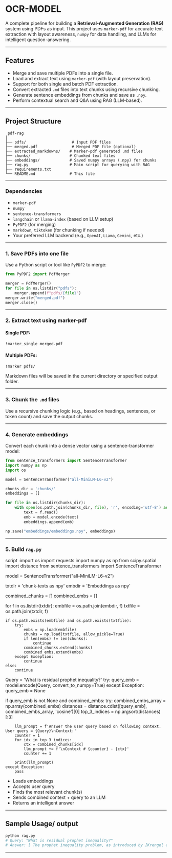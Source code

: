 # OCR-MODEL

A complete pipeline for building a **Retrieval-Augmented Generation (RAG)** system using PDFs as input. This project uses `marker-pdf` for accurate text extraction with layout awareness, `numpy` for data handling, and LLMs for intelligent question-answering.

---

##  Features

- Merge and save multiple PDFs into a single file.
- Load and extract text using `marker-pdf` (with layout preservation).
- Support for both single and batch PDF extraction.
- Convert extracted `.md` files into text chunks using recursive chunking.
- Generate sentence embeddings from chunks and save as `.npy`.
- Perform contextual search and Q&A using RAG (LLM-based).

---

##  Project Structure

```
 pdf-rag
│
├── pdfs/                    # Input PDF files
├── merged.pdf               # Merged PDF file (optional)
├── extracted_markdowns/    # Marker-pdf generated .md files
├── chunks/                 # Chunked text files
├── embeddings/             # Saved numpy arrays (.npy) for chunks
├── rag.py                  # Main script for querying with RAG
├── requirements.txt
└── README.md               # This file
```

---




### Dependencies

- `marker-pdf`
- `numpy`
- `sentence-transformers`
- `langchain` or `llama-index` (based on LLM setup)
- `PyPDF2` (for merging)
- `markdown`, `tiktoken` (for chunking if needed)
- Your preferred LLM backend (e.g., `OpenAI`, `LLama`, `Gemini`, etc.)

---


### 1. Save PDFs into one file

Use a Python script or tool like `PyPDF2` to merge:

```python
from PyPDF2 import PdfMerger

merger = PdfMerger()
for file in os.listdir("pdfs"):
    merger.append(f"pdfs/{file}")
merger.write("merged.pdf")
merger.close()
```

---

### 2. Extract text using marker-pdf

#### Single PDF:

```bash
!marker_single merged.pdf
```

#### Multiple PDFs:

```bash
!marker pdfs/
```

Markdown files will be saved in the current directory or specified output folder.

---

### 3. Chunk the `.md` files

Use a recursive chunking logic (e.g., based on headings, sentences, or token count) and save the output chunks.

---

### 4. Generate embeddings

Convert each chunk into a dense vector using a sentence-transformer model:

```python
from sentence_transformers import SentenceTransformer
import numpy as np
import os

model = SentenceTransformer("all-MiniLM-L6-v2")

chunks_dir = 'chunks/'
embeddings = []

for file in os.listdir(chunks_dir):
    with open(os.path.join(chunks_dir, file), 'r', encoding='utf-8') as f:
        text = f.read()
        emb = model.encode(text)
        embeddings.append(emb)

np.save("embeddings/embeddings.npy", embeddings)
```

---

### 5. Build `rag.py`

script :import os
import requests
import numpy as np
from scipy.spatial import distance
from sentence_transformers import SentenceTransformer

model = SentenceTransformer("all-MiniLM-L6-v2")

txtdir = 'chunk-texts as npy'
embdir = 'Embeddings as npy'

combined_chunks = []
combined_embs = []

for f in os.listdir(txtdir):
    embfile = os.path.join(embdir, f)
    txtfile = os.path.join(txtdir, f)

    if os.path.exists(embfile) and os.path.exists(txtfile):
        try:
            embs = np.load(embfile)
            chunks = np.load(txtfile, allow_pickle=True)
            if len(embs) != len(chunks):
                continue
            combined_chunks.extend(chunks)
            combined_embs.extend(embs)
        except Exception:
            continue
    else:
        continue

Query = 'What is residual prophet inequality?'
try:
    query_emb = model.encode(Query, convert_to_numpy=True)
except Exception:
    query_emb = None

if query_emb is not None and combined_embs:
    try:
        combined_embs_array = np.array(combined_embs)
        distances = distance.cdist([query_emb], combined_embs_array, 'cosine')[0]
        top_3_indices = np.argsort(distances)[:3]

        llm_prompt = f'Answer the user query based on following context. User query = {Query}\nContext:'
        counter = 1
        for idx in top_3_indices:
            ctx = combined_chunks[idx]
            llm_prompt += f'\nContext # {counter} - {ctx}'
            counter += 1

        print(llm_prompt)
    except Exception:
        pass

- Loads embeddings
- Accepts user query
- Finds the most relevant chunk(s)
- Sends combined context + query to an LLM
- Returns an intelligent answer

---

##  Sample Usage/ output

```bash
python rag.py
# Query: "What is residual prophet inequality?"
# Answer: [ The prophet inequality problem, as introduced by [Krengel and Sucheston](#page-29-0) [\(1977\)](#page-29-0), was resolved by using a dynamic program that gave a tight approximation ratio of 1/2. [Samuel-Cahn](#page-30-0) [\(1984\)](#page-30-0) later proved that a single-threshold strategy yields the same guarantee; this also showed that the order in which the variables are observed is immaterial.]
```

---



